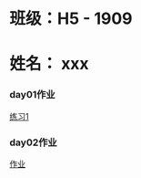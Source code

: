 # 班级：H5 - 1909
# 姓名： xxx

### day01作业

<p><a href="https://qwerpanbaojiang.github.io/code/html/%E7%BB%83%E4%B9%A01.html">练习1</a></p>

### day02作业

<p><a href="https://qwerpanbaojiang.github.io/code/html/%E4%BD%9C%E4%B8%9A.html">作业</a></p>
